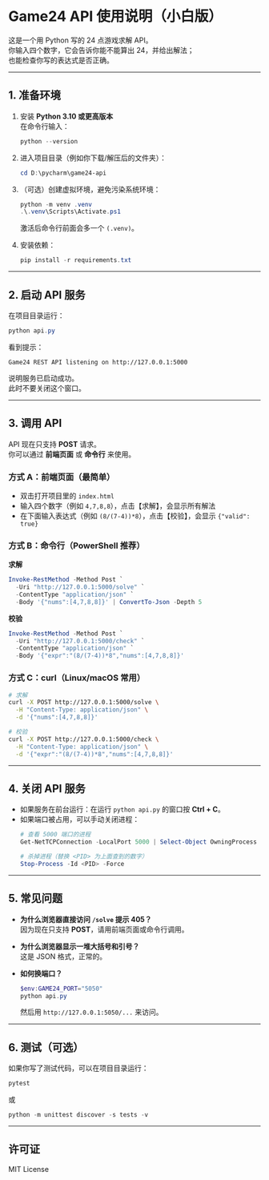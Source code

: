# Game24 API 使用说明（小白版）

这是一个用 Python 写的 24 点游戏求解 API。  
你输入四个数字，它会告诉你能不能算出 24，并给出解法；  
也能检查你写的表达式是否正确。  

---

## 1. 准备环境

1. 安装 **Python 3.10 或更高版本**  
   在命令行输入：
   ```powershell
   python --version
   ```

2. 进入项目目录（例如你下载/解压后的文件夹）：  
   ```powershell
   cd D:\pycharm\game24-api
   ```

3. （可选）创建虚拟环境，避免污染系统环境：  
   ```powershell
   python -m venv .venv
   .\.venv\Scripts\Activate.ps1
   ```
   激活后命令行前面会多一个 `(.venv)`。

4. 安装依赖：  
   ```powershell
   pip install -r requirements.txt
   ```

---

## 2. 启动 API 服务

在项目目录运行：
```powershell
python api.py
```

看到提示：
```
Game24 REST API listening on http://127.0.0.1:5000
```
说明服务已启动成功。  
此时不要关闭这个窗口。

---

## 3. 调用 API

API 现在只支持 **POST** 请求。  
你可以通过 **前端页面** 或 **命令行** 来使用。

### 方式 A：前端页面（最简单）
- 双击打开项目里的 `index.html`
- 输入四个数字（例如 `4,7,8,8`），点击【求解】，会显示所有解法
- 在下面输入表达式（例如 `(8/(7-4))*8`），点击【校验】，会显示 `{"valid": true}`

### 方式 B：命令行（PowerShell 推荐）

**求解**
```powershell
Invoke-RestMethod -Method Post `
  -Uri "http://127.0.0.1:5000/solve" `
  -ContentType "application/json" `
  -Body '{"nums":[4,7,8,8]}' | ConvertTo-Json -Depth 5
```

**校验**
```powershell
Invoke-RestMethod -Method Post `
  -Uri "http://127.0.0.1:5000/check" `
  -ContentType "application/json" `
  -Body '{"expr":"(8/(7-4))*8","nums":[4,7,8,8]}'
```

### 方式 C：curl（Linux/macOS 常用）
```bash
# 求解
curl -X POST http://127.0.0.1:5000/solve \
  -H "Content-Type: application/json" \
  -d '{"nums":[4,7,8,8]}'

# 校验
curl -X POST http://127.0.0.1:5000/check \
  -H "Content-Type: application/json" \
  -d '{"expr":"(8/(7-4))*8","nums":[4,7,8,8]}'
```

---

## 4. 关闭 API 服务

- 如果服务在前台运行：在运行 `python api.py` 的窗口按 **Ctrl + C**。  
- 如果端口被占用，可以手动关闭进程：
  ```powershell
  # 查看 5000 端口的进程
  Get-NetTCPConnection -LocalPort 5000 | Select-Object OwningProcess

  # 杀掉进程（替换 <PID> 为上面查到的数字）
  Stop-Process -Id <PID> -Force
  ```

---

## 5. 常见问题

- **为什么浏览器直接访问 `/solve` 提示 405？**  
  因为现在只支持 **POST**，请用前端页面或命令行调用。

- **为什么浏览器显示一堆大括号和引号？**  
  这是 JSON 格式，正常的。

- **如何换端口？**  
  ```powershell
  $env:GAME24_PORT="5050"
  python api.py
  ```
  然后用 `http://127.0.0.1:5050/...` 来访问。

---

## 6. 测试（可选）

如果你写了测试代码，可以在项目目录运行：
```powershell
pytest
```
或
```powershell
python -m unittest discover -s tests -v
```

---

## 许可证
MIT License
